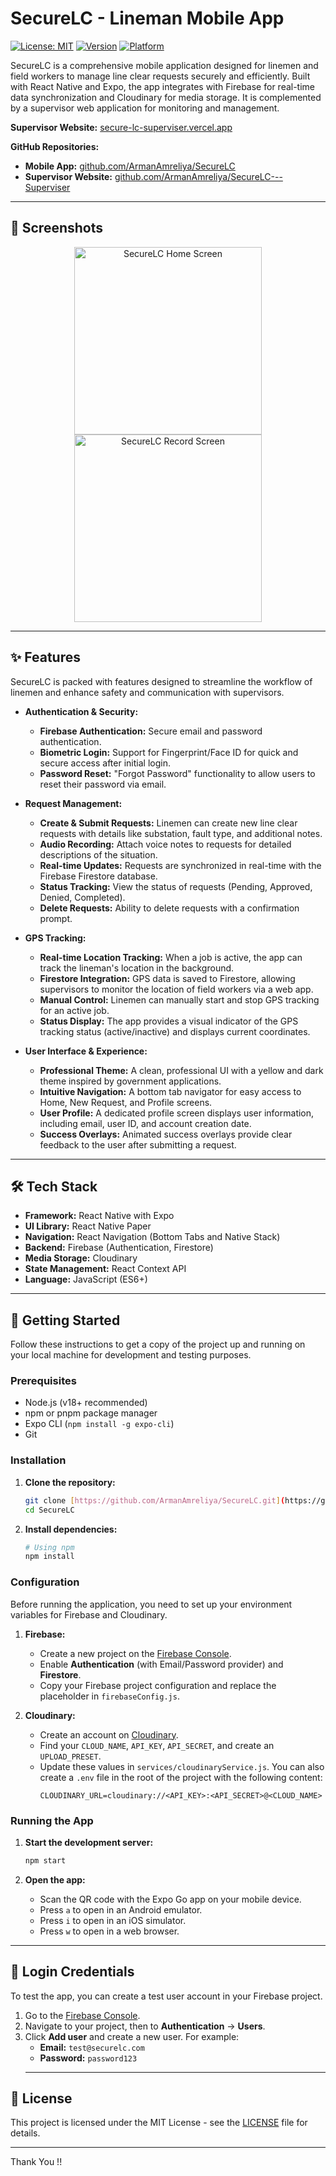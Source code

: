 # SecureLC - Lineman Mobile App

[![License: MIT](https://img.shields.io/badge/License-MIT-yellow.svg)](https://opensource.org/licenses/MIT)
[![Version](https://img.shields.io/badge/version-1.0.0-blue.svg)](package.json)
[![Platform](https://img.shields.io/badge/platform-iOS%20|%20Android%20|%20Web-lightgrey.svg)](app.json)

SecureLC is a comprehensive mobile application designed for linemen and field workers to manage line clear requests securely and efficiently. Built with React Native and Expo, the app integrates with Firebase for real-time data synchronization and Cloudinary for media storage. It is complemented by a supervisor web application for monitoring and management.

**Supervisor Website:** [secure-lc-superviser.vercel.app](https://secure-lc-superviser.vercel.app/)

**GitHub Repositories:**
* **Mobile App:** [github.com/ArmanAmreliya/SecureLC](https://github.com/ArmanAmreliya/SecureLC)
* **Supervisor Website:** [github.com/ArmanAmreliya/SecureLC---Superviser](https://github.com/ArmanAmreliya/SecureLC---Superviser)

---

## 📸 Screenshots

<p align="center">
  <img src="SecureLC--Home.png" width="300" alt="SecureLC Home Screen" />
  <img src="SecureLC--Record.png" width="300" alt="SecureLC Record Screen" />
</p>

---

## ✨ Features

SecureLC is packed with features designed to streamline the workflow of linemen and enhance safety and communication with supervisors.

* **Authentication & Security:**
    * **Firebase Authentication:** Secure email and password authentication.
    * **Biometric Login:** Support for Fingerprint/Face ID for quick and secure access after initial login.
    * **Password Reset:** "Forgot Password" functionality to allow users to reset their password via email.

* **Request Management:**
    * **Create & Submit Requests:** Linemen can create new line clear requests with details like substation, fault type, and additional notes.
    * **Audio Recording:** Attach voice notes to requests for detailed descriptions of the situation.
    * **Real-time Updates:** Requests are synchronized in real-time with the Firebase Firestore database.
    * **Status Tracking:** View the status of requests (Pending, Approved, Denied, Completed).
    * **Delete Requests:** Ability to delete requests with a confirmation prompt.

* **GPS Tracking:**
    * **Real-time Location Tracking:** When a job is active, the app can track the lineman's location in the background.
    * **Firestore Integration:** GPS data is saved to Firestore, allowing supervisors to monitor the location of field workers via a web app.
    * **Manual Control:** Linemen can manually start and stop GPS tracking for an active job.
    * **Status Display:** The app provides a visual indicator of the GPS tracking status (active/inactive) and displays current coordinates.

* **User Interface & Experience:**
    * **Professional Theme:** A clean, professional UI with a yellow and dark theme inspired by government applications.
    * **Intuitive Navigation:** A bottom tab navigator for easy access to Home, New Request, and Profile screens.
    * **User Profile:** A dedicated profile screen displays user information, including email, user ID, and account creation date.
    * **Success Overlays:** Animated success overlays provide clear feedback to the user after submitting a request.

---

## 🛠️ Tech Stack

* **Framework:** React Native with Expo
* **UI Library:** React Native Paper
* **Navigation:** React Navigation (Bottom Tabs and Native Stack)
* **Backend:** Firebase (Authentication, Firestore)
* **Media Storage:** Cloudinary
* **State Management:** React Context API
* **Language:** JavaScript (ES6+)

---

## 🚀 Getting Started

Follow these instructions to get a copy of the project up and running on your local machine for development and testing purposes.

### Prerequisites

* Node.js (v18+ recommended)
* npm or pnpm package manager
* Expo CLI (`npm install -g expo-cli`)
* Git

### Installation

1.  **Clone the repository:**
    ```bash
    git clone [https://github.com/ArmanAmreliya/SecureLC.git](https://github.com/ArmanAmreliya/SecureLC.git)
    cd SecureLC
    ```

2.  **Install dependencies:**
    ```bash
    # Using npm
    npm install
    ```

### Configuration

Before running the application, you need to set up your environment variables for Firebase and Cloudinary.

1.  **Firebase:**
    * Create a new project on the [Firebase Console](https://console.firebase.google.com/).
    * Enable **Authentication** (with Email/Password provider) and **Firestore**.
    * Copy your Firebase project configuration and replace the placeholder in `firebaseConfig.js`.

2.  **Cloudinary:**
    * Create an account on [Cloudinary](https://cloudinary.com/).
    * Find your `CLOUD_NAME`, `API_KEY`, `API_SECRET`, and create an `UPLOAD_PRESET`.
    * Update these values in `services/cloudinaryService.js`. You can also create a `.env` file in the root of the project with the following content:
        ```env
        CLOUDINARY_URL=cloudinary://<API_KEY>:<API_SECRET>@<CLOUD_NAME>
        ```

### Running the App

1.  **Start the development server:**
    ```bash
    npm start
    ```

2.  **Open the app:**
    * Scan the QR code with the Expo Go app on your mobile device.
    * Press `a` to open in an Android emulator.
    * Press `i` to open in an iOS simulator.
    * Press `w` to open in a web browser.

---

## 🔐 Login Credentials

To test the app, you can create a test user account in your Firebase project.

1.  Go to the [Firebase Console](https://console.firebase.google.com/).
2.  Navigate to your project, then to **Authentication** -> **Users**.
3.  Click **Add user** and create a new user. For example:
    * **Email:** `test@securelc.com`
    * **Password:** `password123`
    ---

## 📄 License

This project is licensed under the MIT License - see the [LICENSE](LICENSE) file for details.

---
Thank You !!
